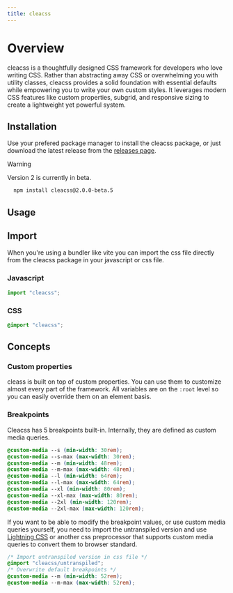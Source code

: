 ```yaml
---
title: cleacss
---
```


# Overview

cleacss is a thoughtfully designed CSS framework for developers who love writing CSS. Rather than abstracting away CSS or overwhelming you with utility classes, cleacss provides a solid foundation with essential defaults while empowering you to write your own custom styles. It leverages modern CSS features like custom properties, subgrid, and responsive sizing to create a lightweight yet powerful system.

## Installation

Use your prefered package manager to install the cleacss package, or just download the latest release from the [releases page](https://github.com/jukra00/cleacss/releases).

> [!WARNING]
> Version 2 is currently in beta.


```bash
  npm install cleacss@2.0.0-beta.5
```

## Usage

## Import

When you're using a bundler like vite you can import the css file directly from the cleacss package in your javascript or css file.

### Javascript
```js
import "cleacss";
```

### CSS
```css
@import "cleacss";
```


## Concepts

### Custom properties

cleass is built on top of custom properties. You can use them to customize almost every part of the framework. All variables are on the `:root` level so you can easily override them on an element basis.

### Breakpoints

Cleacss has 5 breakpoints built-in. Internally, they are defined as custom media queries.

```css
@custom-media --s (min-width: 30rem);
@custom-media --s-max (max-width: 30rem);
@custom-media --m (min-width: 48rem);
@custom-media --m-max (max-width: 48rem);
@custom-media --l (min-width: 64rem);
@custom-media --l-max (max-width: 64rem);
@custom-media --xl (min-width: 80rem);
@custom-media --xl-max (max-width: 80rem);
@custom-media --2xl (min-width: 120rem);
@custom-media --2xl-max (max-width: 120rem);
```



If you want to be able to modify the breakpoint values, or use custom media queries yourself, you need to import the untranspiled version and use [Lightning CSS](https://lightningcss.dev) or another css preprocessor that supports custom media queries to convert them to browser standard.

```css
/* Import untranspiled version in css file */
@import "cleacss/untranspiled";
/* Overwrite default breakpoints */
@custom-media --m (min-width: 52rem);
@custom-media --m-max (max-width: 52rem);
```


